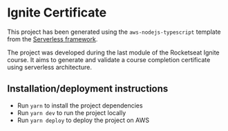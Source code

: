 # Ignite Certificate

This project has been generated using the `aws-nodejs-typescript` template from the [Serverless framework](https://www.serverless.com/).

The project was developed during the last module of the Rocketseat Ignite course. It aims to generate and validate a course completion certificate using serverless architecture.

## Installation/deployment instructions

- Run `yarn` to install the project dependencies
- Run `yarn dev` to run the project locally
- Run `yarn deploy` to deploy the project on AWS